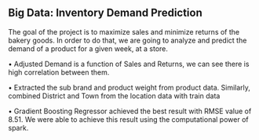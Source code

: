 Big Data: Inventory Demand Prediction
----------------

The goal of the project is to maximize sales and minimize returns of the bakery goods. In order to do that, we are going to analyze and predict the demand of a product for a given week, at a store. 

• Adjusted Demand is a function of Sales and Returns, we can see there is high correlation between them.
 
• Extracted the sub brand and product weight from product data. Similarly, combined District and Town from the location data with train data

• Gradient Boosting Regressor achieved the best result with RMSE value of 8.51. We were able to achieve this result using the computational power of spark. 

